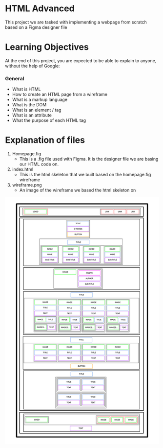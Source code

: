 # HTML Advanced
This project we are tasked with implementing a webpage from scratch based on a Figma designer file

# Learning Objectives
At the end of this project, you are expected to be able to explain to anyone, without the help of Google:
### General
- What is HTML
- How to create an HTML page from a wireframe
- What is a markup language
- What is the DOM
- What is an element / tag
- What is an attribute
- What the purpose of each HTML tag

# Explanation of files
1. Homepage.fig
    - This is a .fig file used with Figma. It is the designer file we are basing our HTML code on.
2. index.html
    - This is the html skeleton that we built based on the homepage.fig wireframe
3. wireframe.png
    - An image of the wireframe we based the html skeleton on

![wireframe picture](wireframe.png)